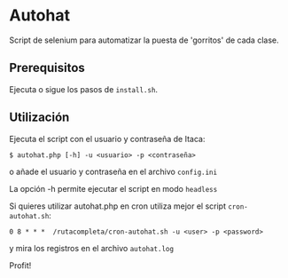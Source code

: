 # Autohat
Script de selenium para automatizar la puesta de 'gorritos' de cada clase.

## Prerequisitos

Ejecuta o sigue los pasos de `install.sh`.

## Utilización

Ejecuta el script con el usuario y contraseña de Itaca:

```
$ autohat.php [-h] -u <usuario> -p <contraseña>
```

o añade el usuario y contraseña en el archivo `config.ini`

La opción -h permite ejecutar el script en modo `headless`

Si quieres utilizar autohat.php en cron utiliza mejor el script `cron-autohat.sh`:

`0 8 * * *  /rutacompleta/cron-autohat.sh -u <user> -p <password>`

y mira los registros en el archivo `autohat.log`

Profit!
